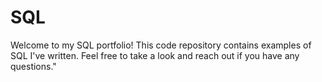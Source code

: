 # SQL 
Welcome to my SQL portfolio! This code repository contains examples of SQL I've written. Feel free to take a look and reach out if you have any questions." 
